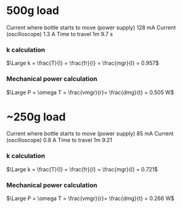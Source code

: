 
# 500g load

Current where bottle starts to move (power supply) 128 mA
Current (oscilloscope) 1.3 A
Time to travel 1m 9.7 s


### k calculation

$\Large k = \frac{T}{I} = \frac{fr}{I} = \frac{mgr}{I} = 0.957$

### Mechanical power calculation

$\Large P = \omega T = \frac{vmgr}{r}= \frac{dmg}{t} = 0.505 W$
# ~250g load

Current where bottle starts to move (power supply) 85 mA
Current (oscilloscope) 0.8 A
Time to travel 1m 9.21

### k calculation

$\Large k = \frac{T}{I} = \frac{fr}{I} = \frac{mgr}{I} = 0.721$

### Mechanical power calculation

$\Large P = \omega T = \frac{vmgr}{r}= \frac{dmg}{t} = 0.266 W$
